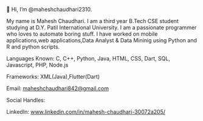 👋 Hi, I’m @maheshchaudhari2310.

My name is Mahesh Chaudhari. I am a third year B.Tech CSE student studying at D.Y. Patil International University. I am a passionate programmer who loves to automate boring stuff. I have worked on mobile applications,web applications,Data Analyst & Data Mininig using Python and R and python scripts.

Languages Known: C, C++, Python, Java, HTML, CSS, Dart, SQL, Javascript, PHP, Node.js

Frameworks: XML(Java),Flutter(Dart)

Email: maheshchaudhari842@gmail.com

Social Handles:

LinkedIn: www.linkedin.com/in/mahesh-chaudhari-30072a205/

